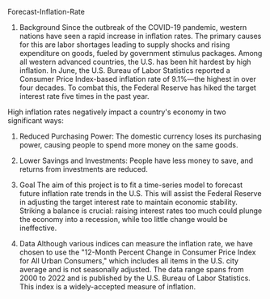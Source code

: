 Forecast-Inflation-Rate
1. Background
Since the outbreak of the COVID-19 pandemic, western nations have seen a rapid increase in inflation rates. The primary causes for this are labor shortages leading to supply shocks and rising expenditure on goods, fueled by government stimulus packages. Among all western advanced countries, the U.S. has been hit hardest by high inflation. In June, the U.S. Bureau of Labor Statistics reported a Consumer Price Index-based inflation rate of 9.1%—the highest in over four decades. To combat this, the Federal Reserve has hiked the target interest rate five times in the past year.

High inflation rates negatively impact a country's economy in two significant ways:
   1. Reduced Purchasing Power: The domestic currency loses its purchasing power, causing people to spend more money on the same goods.
   2. Lower Savings and Investments: People have less money to save, and returns from investments are reduced.

2. Goal
The aim of this project is to fit a time-series model to forecast future inflation rate trends in the U.S. This will assist the Federal Reserve in adjusting the target interest rate to maintain economic stability. Striking a balance is crucial: raising interest rates too much could plunge the economy into a recession, while too little change would be ineffective.

3. Data
Although various indices can measure the inflation rate, we have chosen to use the "12-Month Percent Change in Consumer Price Index for All Urban Consumers," which includes all items in the U.S. city average and is not seasonally adjusted. The data range spans from 2000 to 2022 and is published by the U.S. Bureau of Labor Statistics. This index is a widely-accepted measure of inflation.
